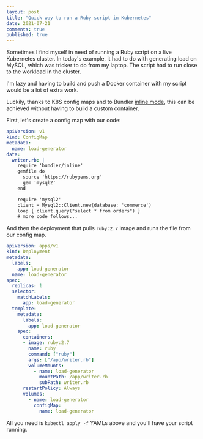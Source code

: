 ```yaml
---
layout: post
title: "Quick way to run a Ruby script in Kubernetes"
date: 2021-07-21
comments: true
published: true
---
```


Sometimes I find myself in need of running a Ruby script on a live Kubernetes cluster. In today's example, it had to do with generating load on MySQL, which was tricker to do from my laptop. The script had to run close to the workload in the cluster.

I'm lazy and having to build and push a Docker container with my script would be a lot of extra work.

Luckily, thanks to K8S config maps and to Bundler [inline mode](https://bundler.io/guides/bundler_in_a_single_file_ruby_script.html), this can be achieved without having to build a custom container.

First, let's create a config map with our code:

```yaml
apiVersion: v1
kind: ConfigMap
metadata:
  name: load-generator
data:
  writer.rb: |
    require 'bundler/inline'
    gemfile do
      source 'https://rubygems.org'
      gem 'mysql2'
    end

    require 'mysql2'
    client = Mysql2::Client.new(database: 'commerce')
    loop { client.query("select * from orders") }
    # more code follows...
```

And then the deployment that pulls `ruby:2.7` image and runs the file from our config map.

```yaml
apiVersion: apps/v1
kind: Deployment
metadata:
  labels:
    app: load-generator
  name: load-generator
spec:
  replicas: 1
  selector:
    matchLabels:
      app: load-generator
  template:
    metadata:
      labels:
        app: load-generator
    spec:
      containers:
      - image: ruby:2.7
        name: ruby
        command: ["ruby"]
        args: ["/app/writer.rb"]
        volumeMounts:
          - name: load-generator
            mountPath: /app/writer.rb
            subPath: writer.rb
      restartPolicy: Always
      volumes:
        - name: load-generator
          configMap:
            name: load-generator
```

All you need is `kubectl apply -f` YAMLs above and you'll have your script running.
